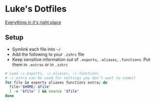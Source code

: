 # Luke's Dotfiles

[Everything in it's right place](https://www.youtube.com/watch?v=onRk0sjSgFU)

## Setup

- Symlink each file into `~/`
- Add the following to your `.zshrc` file
- Keep sensitive information out of `.exports`, `.aliases`, `.functions`. Put them in `.extras` or in `.zshrc`

```sh
# Load ~/.exports, ~/.aliases, ~/.functions
# ~/.extra can be used for settings you don’t want to commit
for file in exports aliases functions extra; do
  file="$HOME/.$file"
  [ -e "$file" ] && source "$file"
done
```

